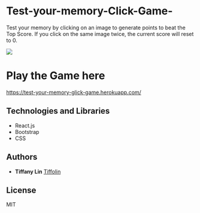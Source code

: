 # Test-your-memory-Click-Game-
Test your memory by clicking on an image to generate points to beat the Top Score.
If you click on the same image twice, the current score will reset to 0.

![](appScreenshots/.PNG)     

# Play the Game here

https://test-your-memory-glick-game.herokuapp.com/

## Technologies and Libraries

* React.js
* Bootstrap
* CSS

## Authors
* **Tiffany Lin**         [Tiffolin](https://github.com/Tiffolin)


## License
MIT